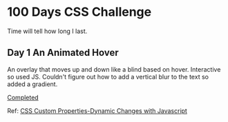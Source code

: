# 100 Days CSS Challenge

Time will tell how long I last.

## Day 1 An Animated Hover

An overlay that moves up and down like a blind based on hover. Interactive so
used JS. Couldn't figure out how to add a vertical blur to the text so added a
gradient.

[Completed](https://janegca.github.io/css-challenges/001-animated-hover)

Ref:
[CSS Custom Properties-Dynamic Changes with Javascript](https://vanseodesign.com/css/custom-properties-and-javascript/)
